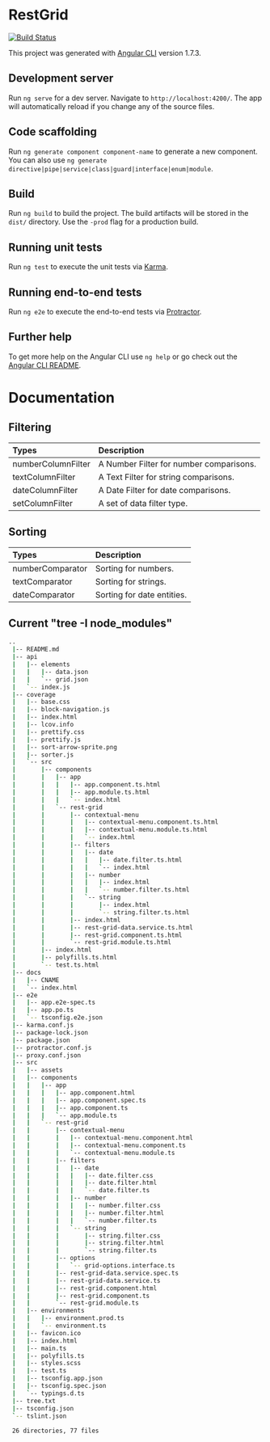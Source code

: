 # RestGrid

[![Build Status](https://api.travis-ci.org/sarbull/rest-grid.svg?branch=master)](https://travis-ci.org/sarbull/rest-grid)

This project was generated with [Angular CLI](https://github.com/angular/angular-cli) version 1.7.3.

## Development server

Run `ng serve` for a dev server. Navigate to `http://localhost:4200/`. The app will automatically reload if you change any of the source files.

## Code scaffolding

Run `ng generate component component-name` to generate a new component. You can also use `ng generate directive|pipe|service|class|guard|interface|enum|module`.

## Build

Run `ng build` to build the project. The build artifacts will be stored in the `dist/` directory. Use the `-prod` flag for a production build.

## Running unit tests

Run `ng test` to execute the unit tests via [Karma](https://karma-runner.github.io).

## Running end-to-end tests

Run `ng e2e` to execute the end-to-end tests via [Protractor](http://www.protractortest.org/).

## Further help

To get more help on the Angular CLI use `ng help` or go check out the [Angular CLI README](https://github.com/angular/angular-cli/blob/master/README.md).

# Documentation

## Filtering

| Types              | Description                             |
|:------------------ |:--------------------------------------- |
| numberColumnFilter | A Number Filter for number comparisons. |
| textColumnFilter   | A Text Filter for string comparisons.   |
| dateColumnFilter   | A Date Filter for date comparisons.     |
| setColumnFilter    | A set of data filter type.              |

## Sorting

|  Types             | Description                |
|:------------------ |:-------------------------- |
| numberComparator   | Sorting for numbers.       |
| textComparator     | Sorting for strings.       |
| dateComparator     | Sorting for date entities. |

## Current "tree -I node_modules"
```bash
..
 |-- README.md
 |-- api
 |   |-- elements
 |   |   |-- data.json
 |   |   `-- grid.json
 |   `-- index.js
 |-- coverage
 |   |-- base.css
 |   |-- block-navigation.js
 |   |-- index.html
 |   |-- lcov.info
 |   |-- prettify.css
 |   |-- prettify.js
 |   |-- sort-arrow-sprite.png
 |   |-- sorter.js
 |   `-- src
 |       |-- components
 |       |   |-- app
 |       |   |   |-- app.component.ts.html
 |       |   |   |-- app.module.ts.html
 |       |   |   `-- index.html
 |       |   `-- rest-grid
 |       |       |-- contextual-menu
 |       |       |   |-- contextual-menu.component.ts.html
 |       |       |   |-- contextual-menu.module.ts.html
 |       |       |   `-- index.html
 |       |       |-- filters
 |       |       |   |-- date
 |       |       |   |   |-- date.filter.ts.html
 |       |       |   |   `-- index.html
 |       |       |   |-- number
 |       |       |   |   |-- index.html
 |       |       |   |   `-- number.filter.ts.html
 |       |       |   `-- string
 |       |       |       |-- index.html
 |       |       |       `-- string.filter.ts.html
 |       |       |-- index.html
 |       |       |-- rest-grid-data.service.ts.html
 |       |       |-- rest-grid.component.ts.html
 |       |       `-- rest-grid.module.ts.html
 |       |-- index.html
 |       |-- polyfills.ts.html
 |       `-- test.ts.html
 |-- docs
 |   |-- CNAME
 |   `-- index.html
 |-- e2e
 |   |-- app.e2e-spec.ts
 |   |-- app.po.ts
 |   `-- tsconfig.e2e.json
 |-- karma.conf.js
 |-- package-lock.json
 |-- package.json
 |-- protractor.conf.js
 |-- proxy.conf.json
 |-- src
 |   |-- assets
 |   |-- components
 |   |   |-- app
 |   |   |   |-- app.component.html
 |   |   |   |-- app.component.spec.ts
 |   |   |   |-- app.component.ts
 |   |   |   `-- app.module.ts
 |   |   `-- rest-grid
 |   |       |-- contextual-menu
 |   |       |   |-- contextual-menu.component.html
 |   |       |   |-- contextual-menu.component.ts
 |   |       |   `-- contextual-menu.module.ts
 |   |       |-- filters
 |   |       |   |-- date
 |   |       |   |   |-- date.filter.css
 |   |       |   |   |-- date.filter.html
 |   |       |   |   `-- date.filter.ts
 |   |       |   |-- number
 |   |       |   |   |-- number.filter.css
 |   |       |   |   |-- number.filter.html
 |   |       |   |   `-- number.filter.ts
 |   |       |   `-- string
 |   |       |       |-- string.filter.css
 |   |       |       |-- string.filter.html
 |   |       |       `-- string.filter.ts
 |   |       |-- options
 |   |       |   `-- grid-options.interface.ts
 |   |       |-- rest-grid-data.service.spec.ts
 |   |       |-- rest-grid-data.service.ts
 |   |       |-- rest-grid.component.html
 |   |       |-- rest-grid.component.ts
 |   |       `-- rest-grid.module.ts
 |   |-- environments
 |   |   |-- environment.prod.ts
 |   |   `-- environment.ts
 |   |-- favicon.ico
 |   |-- index.html
 |   |-- main.ts
 |   |-- polyfills.ts
 |   |-- styles.scss
 |   |-- test.ts
 |   |-- tsconfig.app.json
 |   |-- tsconfig.spec.json
 |   `-- typings.d.ts
 |-- tree.txt
 |-- tsconfig.json
 `-- tslint.json
 
 26 directories, 77 files
```
